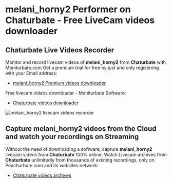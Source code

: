 # melani_horny2 Performer on Chaturbate - Free LiveCam videos downloader

## Chaturbate Live Videos Recorder

Monitor and record livecam videos of **melani_horny2** from **Chaturbate** with Moniturbate.com
Get a premium trial for free by just and only registering with your Email address:
* [melani_horny2 Premium videos downloader](https://moniturbate.com/request-demo-licence-key.html)

Free livecam videos downloader - Moniturbate Software:
* [Chaturbate videos downloader](https://moniturbate.com/moniturbate-download-software.html)

![melani_horny2 livecam videos recorder](https://peachurnet.com/templates/moniturbate-software.png)


## Capture melani_horny2 videos from the Cloud and watch your recordings on Streaming

Without the need of downloading a software, capture **melani_horny2** livecam videos from **Chaturbate** 100% online.
Watch Livecam archives from **Chaturbate** unlimitedly from thousands of existing recordings, only on Peachurbate.com and its websites network:
* [Chaturbate videos archives](https://peachurnet.com/)